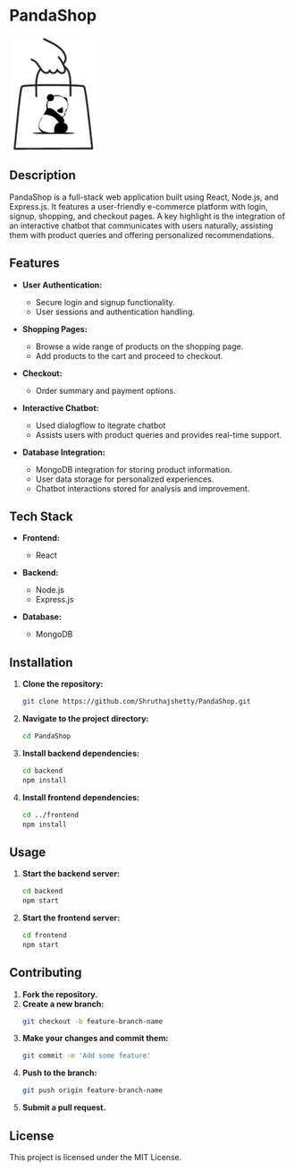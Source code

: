 
# PandaShop

![Project Logo](./src/image/logo.png)

## Description

PandaShop is a full-stack web application built using React, Node.js, and Express.js. It features a user-friendly e-commerce platform with login, signup, shopping, and checkout pages. A key highlight is the integration of an interactive chatbot that communicates with users naturally, assisting them with product queries and offering personalized recommendations.

## Features

- **User Authentication:**
  - Secure login and signup functionality.
  - User sessions and authentication handling.

- **Shopping Pages:**
  - Browse a wide range of products on the shopping page.
  - Add products to the cart and proceed to checkout.

- **Checkout:**
  - Order summary and payment options.

- **Interactive Chatbot:**
  - Used dialogflow to itegrate chatbot
  - Assists users with product queries and provides real-time support.

- **Database Integration:**
  - MongoDB integration for storing product information.
  - User data storage for personalized experiences.
  - Chatbot interactions stored for analysis and improvement.

## Tech Stack

- **Frontend:**
  - React

- **Backend:**
  - Node.js
  - Express.js

- **Database:**
  - MongoDB

## Installation

1. **Clone the repository:**
   ```bash
   git clone https://github.com/Shruthajshetty/PandaShop.git
   ```
2. **Navigate to the project directory:**
   ```bash
   cd PandaShop
   ```
3. **Install backend dependencies:**
   ```bash
   cd backend
   npm install
   ```
4. **Install frontend dependencies:**
   ```bash
   cd ../frontend
   npm install
   ```

## Usage

1. **Start the backend server:**
   ```bash
   cd backend
   npm start
   ```
2. **Start the frontend server:**
   ```bash
   cd frontend
   npm start
   ```


## Contributing

1. **Fork the repository.**
2. **Create a new branch:**
   ```bash
   git checkout -b feature-branch-name
   ```
3. **Make your changes and commit them:**
   ```bash
   git commit -m 'Add some feature'
   ```
4. **Push to the branch:**
   ```bash
   git push origin feature-branch-name
   ```
5. **Submit a pull request.**

## License

This project is licensed under the MIT License.


